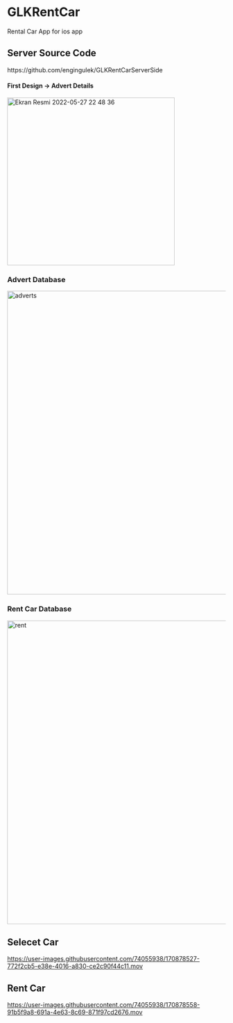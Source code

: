 # GLKRentCar
Rental Car App for  ios app

<h2>Server Source Code</h2>
https://github.com/engingulek/GLKRentCarServerSide

<h4>First Design -> Advert Details</h4>
<img width="386" alt="Ekran Resmi 2022-05-27 22 48 36" src="https://user-images.githubusercontent.com/74055938/170780291-f27bc777-6db7-452e-9e55-56312078bfc2.png">


<h3>Advert Database </h3>
<img width="699" alt="adverts" src="https://user-images.githubusercontent.com/74055938/170878803-304a63e8-b88a-42a4-8017-ecfc7598cd3d.png">

<h3> Rent Car Database </h3>

<img width="699" alt="rent" src="https://user-images.githubusercontent.com/74055938/170878844-c0c12a59-faa2-4b43-8760-28f8f98170e7.png">


<h2> Selecet Car </h2>

https://user-images.githubusercontent.com/74055938/170878527-772f2cb5-e38e-4016-a830-ce2c90f44c11.mov


<h2>Rent Car</h2>

https://user-images.githubusercontent.com/74055938/170878558-91b5f9a8-691a-4e63-8c69-871f97cd2676.mov


